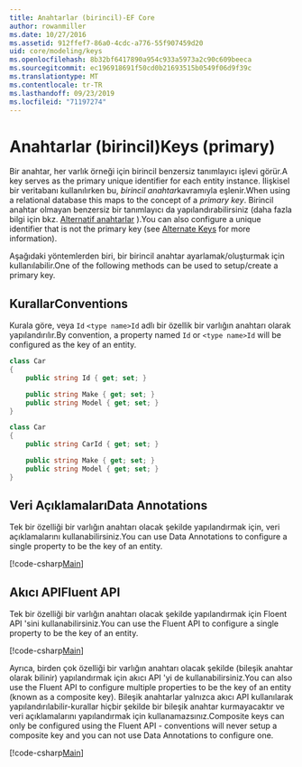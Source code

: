 ```yaml
---
title: Anahtarlar (birincil)-EF Core
author: rowanmiller
ms.date: 10/27/2016
ms.assetid: 912ffef7-86a0-4cdc-a776-55f907459d20
uid: core/modeling/keys
ms.openlocfilehash: 8b32bf6417890a954c933a5973a2c90c609beeca
ms.sourcegitcommit: ec196918691f50cd0b21693515b0549f06d9f39c
ms.translationtype: MT
ms.contentlocale: tr-TR
ms.lasthandoff: 09/23/2019
ms.locfileid: "71197274"
---
```

# <a name="keys-primary"></a><span data-ttu-id="3ef79-102">Anahtarlar (birincil)</span><span class="sxs-lookup"><span data-stu-id="3ef79-102">Keys (primary)</span></span>

<span data-ttu-id="3ef79-103">Bir anahtar, her varlık örneği için birincil benzersiz tanımlayıcı işlevi görür.</span><span class="sxs-lookup"><span data-stu-id="3ef79-103">A key serves as the primary unique identifier for each entity instance.</span></span> <span data-ttu-id="3ef79-104">İlişkisel bir veritabanı kullanılırken bu, *birincil anahtar*kavramıyla eşlenir.</span><span class="sxs-lookup"><span data-stu-id="3ef79-104">When using a relational database this maps to the concept of a *primary key*.</span></span> <span data-ttu-id="3ef79-105">Birincil anahtar olmayan benzersiz bir tanımlayıcı da yapılandırabilirsiniz (daha fazla bilgi için bkz. [Alternatif anahtarlar](alternate-keys.md) ).</span><span class="sxs-lookup"><span data-stu-id="3ef79-105">You can also configure a unique identifier that is not the primary key (see [Alternate Keys](alternate-keys.md) for more information).</span></span> 

<span data-ttu-id="3ef79-106">Aşağıdaki yöntemlerden biri, bir birincil anahtar ayarlamak/oluşturmak için kullanılabilir.</span><span class="sxs-lookup"><span data-stu-id="3ef79-106">One of the following methods can be used to setup/create a primary key.</span></span>

## <a name="conventions"></a><span data-ttu-id="3ef79-107">Kurallar</span><span class="sxs-lookup"><span data-stu-id="3ef79-107">Conventions</span></span>

<span data-ttu-id="3ef79-108">Kurala göre, veya `Id` `<type name>Id` adlı bir özellik bir varlığın anahtarı olarak yapılandırılır.</span><span class="sxs-lookup"><span data-stu-id="3ef79-108">By convention, a property named `Id` or `<type name>Id` will be configured as the key of an entity.</span></span>

<!-- [!code-csharp[Main](samples/core/Modeling/Conventions/KeyId.cs?highlight=3)] -->
``` csharp
class Car
{
    public string Id { get; set; }

    public string Make { get; set; }
    public string Model { get; set; }
}
```

<!-- [!code-csharp[Main](samples/core/Modeling/Conventions/KeyTypeNameId.cs?highlight=3)] -->
``` csharp
class Car
{
    public string CarId { get; set; }

    public string Make { get; set; }
    public string Model { get; set; }
}
```

## <a name="data-annotations"></a><span data-ttu-id="3ef79-109">Veri Açıklamaları</span><span class="sxs-lookup"><span data-stu-id="3ef79-109">Data Annotations</span></span>

<span data-ttu-id="3ef79-110">Tek bir özelliği bir varlığın anahtarı olacak şekilde yapılandırmak için, veri açıklamalarını kullanabilirsiniz.</span><span class="sxs-lookup"><span data-stu-id="3ef79-110">You can use Data Annotations to configure a single property to be the key of an entity.</span></span>

[!code-csharp[Main](../../../samples/core/Modeling/DataAnnotations/KeySingle.cs?highlight=13)]

## <a name="fluent-api"></a><span data-ttu-id="3ef79-111">Akıcı API</span><span class="sxs-lookup"><span data-stu-id="3ef79-111">Fluent API</span></span>

<span data-ttu-id="3ef79-112">Tek bir özelliği bir varlığın anahtarı olacak şekilde yapılandırmak için Floent API 'sini kullanabilirsiniz.</span><span class="sxs-lookup"><span data-stu-id="3ef79-112">You can use the Fluent API to configure a single property to be the key of an entity.</span></span>

[!code-csharp[Main](../../../samples/core/Modeling/FluentAPI/KeySingle.cs?highlight=11,12)]

<span data-ttu-id="3ef79-113">Ayrıca, birden çok özelliği bir varlığın anahtarı olacak şekilde (bileşik anahtar olarak bilinir) yapılandırmak için akıcı API 'yi de kullanabilirsiniz.</span><span class="sxs-lookup"><span data-stu-id="3ef79-113">You can also use the Fluent API to configure multiple properties to be the key of an entity (known as a composite key).</span></span> <span data-ttu-id="3ef79-114">Bileşik anahtarlar yalnızca akıcı API kullanılarak yapılandırılabilir-kurallar hiçbir şekilde bir bileşik anahtar kurmayacaktır ve veri açıklamalarını yapılandırmak için kullanamazsınız.</span><span class="sxs-lookup"><span data-stu-id="3ef79-114">Composite keys can only be configured using the Fluent API - conventions will never setup a composite key and you can not use Data Annotations to configure one.</span></span>

[!code-csharp[Main](../../../samples/core/Modeling/FluentAPI/KeyComposite.cs?highlight=11,12)]
